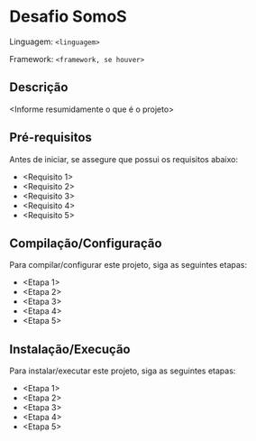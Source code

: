 # Desafio SomoS

Linguagem: `<linguagem>`

Framework: `<framework, se houver>`

## Descrição

<Informe resumidamente o que é o projeto>

## Pré-requisitos

Antes de iniciar, se assegure que possui os requisitos abaixo:

- <Requisito 1>
- <Requisito 2>
- <Requisito 3>
- <Requisito 4>
- <Requisito 5>

## Compilação/Configuração

Para compilar/configurar este projeto, siga as seguintes etapas:

- <Etapa 1>
- <Etapa 2>
- <Etapa 3>
- <Etapa 4>
- <Etapa 5>

## Instalação/Execução

Para instalar/executar este projeto, siga as seguintes etapas:

- <Etapa 1>
- <Etapa 2>
- <Etapa 3>
- <Etapa 4>
- <Etapa 5>
